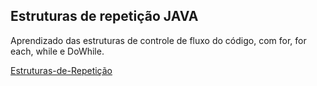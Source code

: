 ## Estruturas de repetição JAVA

Aprendizado das estruturas de controle de fluxo do código, com for, for each, while e DoWhile.

[Estruturas-de-Repetição](https://glysns.gitbook.io/java-basico/controle-de-fluxo/estruturas-de-repeticao)